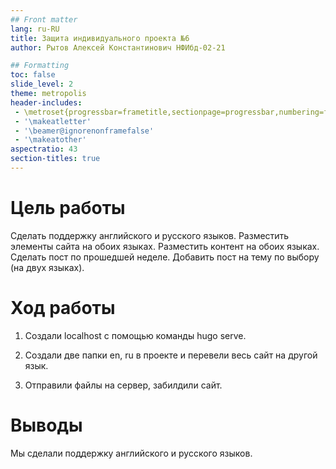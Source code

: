 ```yaml
---
## Front matter
lang: ru-RU
title: Защита индивидуального проекта №6
author: Рытов Алексей Константинович НФИбд-02-21

## Formatting
toc: false
slide_level: 2
theme: metropolis
header-includes: 
 - \metroset{progressbar=frametitle,sectionpage=progressbar,numbering=fraction}
 - '\makeatletter'
 - '\beamer@ignorenonframefalse'
 - '\makeatother'
aspectratio: 43
section-titles: true
---
```


# Цель работы

Сделать поддержку английского и русского языков.
Разместить элементы сайта на обоих языках.
Разместить контент на обоих языках.
Сделать пост по прошедшей неделе.
Добавить пост на тему по выбору (на двух языках).

# Ход работы

1. Создали localhost с помощью команды hugo serve.

2. Создали две папки en, ru в проекте и перевели весь сайт на другой язык.

3. Отправили файлы на сервер, забилдили сайт.

# Выводы

Мы сделали поддержку английского и русского языков.